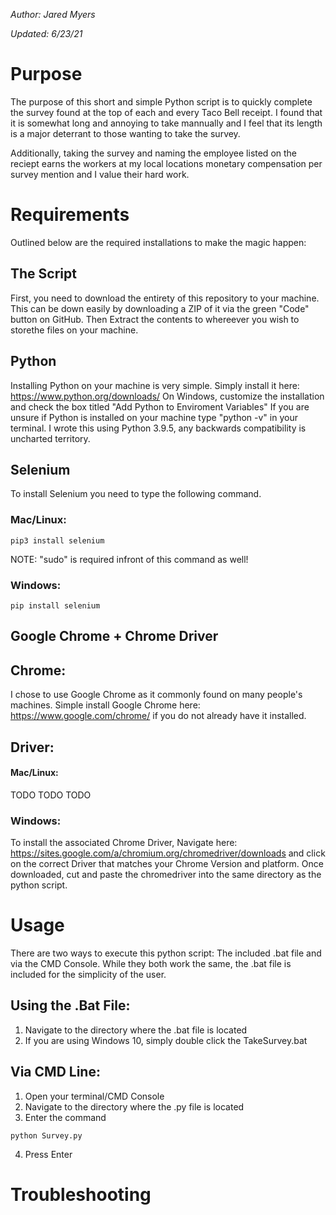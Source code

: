 *Author: Jared Myers*

*Updated: 6/23/21*

# Purpose

The purpose of this short and simple Python script is to quickly complete the survey found at the top of each and every Taco Bell receipt. I found that it is somewhat long and annoying to take mannually and I feel that its length is a major deterrant to those wanting to take the survey.

Additionally, taking the survey and naming the employee listed on the reciept earns the workers at my local locations monetary compensation per survey mention and I value their hard work.

# Requirements

Outlined below are the required installations to make the magic happen:
## The Script
First, you need to download the entirety of this repository to your machine. This can be down easily by downloading a ZIP of it via the green "Code" button on GitHub. Then Extract the contents to whereever you wish to storethe files on your machine.

## Python
Installing Python on your machine is very simple. Simply install it here: https://www.python.org/downloads/ On Windows, customize the installation and check the box titled "Add Python to Enviroment Variables"
If you are unsure if Python is installed on your machine type "python -v" in your terminal. I wrote this using Python 3.9.5, any backwards compatibility is uncharted territory.

## Selenium
To install Selenium you need to type the following command.

### Mac/Linux:
```pip3 install selenium```

NOTE: "sudo" is required infront of this command as well!

### Windows: 
```pip install selenium```
## Google Chrome + Chrome Driver
## Chrome:

I chose to use Google Chrome as it commonly found on many people's machines. Simple install Google Chrome here: https://www.google.com/chrome/ if you do not already have it installed.

## Driver: 

#### Mac/Linux:
TODO
TODO
TODO

### Windows:

To install the associated Chrome Driver, Navigate here: https://sites.google.com/a/chromium.org/chromedriver/downloads and click on the correct Driver that matches your Chrome Version and platform. Once downloaded, cut and paste the chromedriver into the same directory as the python script.

# Usage

There are two ways to execute this python script: The included .bat file and via the CMD Console. While they both work the same, the .bat file is included for the simplicity of the user.

## Using the .Bat File:
 1. Navigate to the directory where the .bat file is located
 2. If you are using Windows 10, simply double click the TakeSurvey.bat
## Via CMD Line:
1. Open your terminal/CMD Console
2. Navigate to the directory where the .py file is located
3. Enter the command 
```
python Survey.py
```
4. Press Enter
# Troubleshooting
